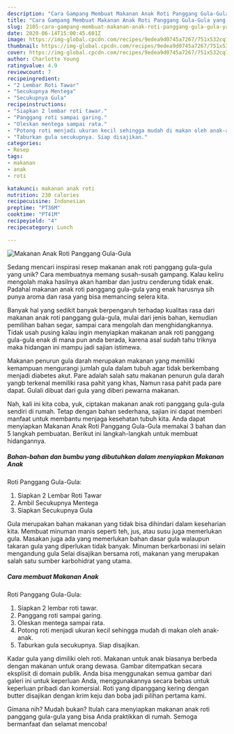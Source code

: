 ```yaml
---
description: "Cara Gampang Membuat Makanan Anak Roti Panggang Gula-Gula yang Bikin Ngiler"
title: "Cara Gampang Membuat Makanan Anak Roti Panggang Gula-Gula yang Bikin Ngiler"
slug: 2105-cara-gampang-membuat-makanan-anak-roti-panggang-gula-gula-yang-bikin-ngiler
date: 2020-06-14T15:00:45.601Z
image: https://img-global.cpcdn.com/recipes/9edea9d0745a7267/751x532cq70/makanan-anak-roti-panggang-gula-gula-foto-resep-utama.jpg
thumbnail: https://img-global.cpcdn.com/recipes/9edea9d0745a7267/751x532cq70/makanan-anak-roti-panggang-gula-gula-foto-resep-utama.jpg
cover: https://img-global.cpcdn.com/recipes/9edea9d0745a7267/751x532cq70/makanan-anak-roti-panggang-gula-gula-foto-resep-utama.jpg
author: Charlotte Young
ratingvalue: 4.9
reviewcount: 7
recipeingredient:
- "2 Lembar Roti Tawar"
- "Secukupnya Mentega"
- "Secukupnya Gula"
recipeinstructions:
- "Siapkan 2 lembar roti tawar."
- "Panggang roti sampai garing."
- "Oleskan mentega sampai rata."
- "Potong roti menjadi ukuran kecil sehingga mudah di makan oleh anak-anak."
- "Taburkan gula secukupnya. Siap disajikan."
categories:
- Resep
tags:
- makanan
- anak
- roti

katakunci: makanan anak roti 
nutrition: 230 calories
recipecuisine: Indonesian
preptime: "PT36M"
cooktime: "PT41M"
recipeyield: "4"
recipecategory: Lunch

---
```



![Makanan Anak
Roti Panggang Gula-Gula](https://img-global.cpcdn.com/recipes/9edea9d0745a7267/751x532cq70/makanan-anak-roti-panggang-gula-gula-foto-resep-utama.jpg)

Sedang mencari inspirasi resep makanan anak
roti panggang gula-gula yang unik? Cara membuatnya memang susah-susah gampang. Kalau keliru mengolah maka hasilnya akan hambar dan justru cenderung tidak enak. Padahal makanan anak
roti panggang gula-gula yang enak harusnya sih punya aroma dan rasa yang bisa memancing selera kita.

Banyak hal yang sedikit banyak berpengaruh terhadap kualitas rasa dari makanan anak
roti panggang gula-gula, mulai dari jenis bahan, kemudian pemilihan bahan segar, sampai cara mengolah dan menghidangkannya. Tidak usah pusing kalau ingin menyiapkan makanan anak
roti panggang gula-gula enak di mana pun anda berada, karena asal sudah tahu triknya maka hidangan ini mampu jadi sajian istimewa.

Makanan penurun gula darah merupakan makanan yang memiliki kemampuan mengurangi jumlah gula dalam tubuh agar tidak berkembang menjadi diabetes akut. Pare adalah salah satu makanan penurun gula darah yangb terkenal memiliki rasa pahit yang khas, Namun rasa pahit pada pare dapat. Gulali dibuat dari gula yang diberi pewarna makanan.


Nah, kali ini kita coba, yuk, ciptakan makanan anak
roti panggang gula-gula sendiri di rumah. Tetap dengan bahan sederhana, sajian ini dapat memberi manfaat untuk membantu menjaga kesehatan tubuh kita. Anda dapat menyiapkan Makanan Anak
Roti Panggang Gula-Gula memakai 3 bahan dan 5 langkah pembuatan. Berikut ini langkah-langkah untuk membuat hidangannya.

<!--inarticleads1-->

##### Bahan-bahan dan bumbu yang dibutuhkan dalam menyiapkan Makanan Anak
Roti Panggang Gula-Gula:

1. Siapkan 2 Lembar Roti Tawar
1. Ambil Secukupnya Mentega
1. Siapkan Secukupnya Gula


Gula merupakan bahan makanan yang tidak bisa dihindari dalam keseharian kita. Membuat minuman manis seperti teh, jus, atau susu juga memerlukan gula. Masakan juga ada yang memerlukan bahan dasar gula walaupun takaran gula yang diperlukan tidak banyak. Minuman berkarbonasi ini selain mengandung gula Selai disajikan bersama roti, makanan yang merupakan salah satu sumber karbohidrat yang utama. 

<!--inarticleads2-->

##### Cara membuat Makanan Anak
Roti Panggang Gula-Gula:

1. Siapkan 2 lembar roti tawar.
1. Panggang roti sampai garing.
1. Oleskan mentega sampai rata.
1. Potong roti menjadi ukuran kecil sehingga mudah di makan oleh anak-anak.
1. Taburkan gula secukupnya. Siap disajikan.


Kadar gula yang dimiliki oleh roti. Makanan untuk anak biasanya berbeda dengan makanan untuk orang dewasa. Gambar ditempatkan secara eksplisit di domain publik. Anda bisa menggunakan semua gambar dari galeri ini untuk keperluan Anda, menggunakannya secara bebas untuk keperluan pribadi dan komersial. Roti yang dipanggang kering dengan butter disajikan dengan krim keju dan boba jadi pilihan pertama kami. 

Gimana nih? Mudah bukan? Itulah cara menyiapkan makanan anak
roti panggang gula-gula yang bisa Anda praktikkan di rumah. Semoga bermanfaat dan selamat mencoba!
